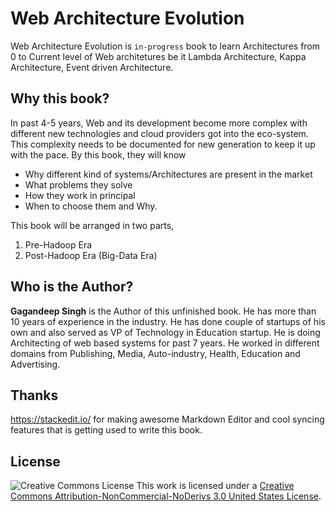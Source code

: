 # Web Architecture Evolution
Web Architecture Evolution is `in-progress` book to learn Architectures from 0 to Current level of Web architetures be it Lambda Architecture, Kappa Architecture, Event driven Architecture.

## Why this book?
In past 4-5 years, Web and its development become more complex with different new technologies and cloud providers got into the eco-system. This complexity needs to be documented for new generation to keep it up with the pace. By this book, they will know 

 - Why different kind of systems/Architectures are present in the market
 - What problems they solve
 - How they work in principal
 - When to choose them and Why.

This book will be arranged in two parts,
1. Pre-Hadoop Era
2. Post-Hadoop Era (Big-Data Era)

## Who is the Author?
**Gagandeep Singh** is the Author of this unfinished book. He has more than 10 years of experience in the industry. He has done couple of startups of his own and also served as VP of Technology in Education startup. He is doing Architecting of web based systems for past 7 years. He worked in different domains from Publishing, Media, Auto-industry, Health, Education and Advertising.

## Thanks
https://stackedit.io/ for making awesome Markdown Editor and cool syncing features that is getting used to write this book.

## License

![Creative Commons License](https://i.creativecommons.org/l/by-nc-nd/3.0/us/88x31.png)
This work is licensed under a [Creative Commons Attribution-NonCommercial-NoDerivs 3.0 United States License](https://creativecommons.org/licenses/by-nc-nd/4.0/).
<!--stackedit_data:
eyJoaXN0b3J5IjpbLTExMjY1MjMxNTEsLTEwNzcyMjYyMDAsMT
Q4MjEzMzczMCwtMTQzOTU2MDQ0XX0=
-->